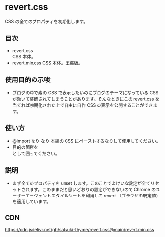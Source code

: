 # revert.css
CSS の全てのプロパティを初期化します。

## 目次
- revert.css  
  CSS 本体。
- revert.min.css
  CSS 本体。圧縮版。

## 使用目的の示唆
- ブログの中で素の CSS で表示したいのにブログのテーマになっている CSS が効いて装飾されてしまうことがあります。そんなときにこの revert.css を当てれば初期化された上で自由に自作 CSS の表示を公開することができます。

## 使い方
- @import なり <link> なり 本編の CSS にペーストするなりして使用してください。
- 目的の箇所を <div class="revert"> として囲ってください。

## 説明
- まず全てのプロパティを unset します。このことでよけいな設定が全てリセットされます。このままだと思いどおりの設定ができないので Chrome のユーザーエージェントスタイルシートを利用して revert （ブラウザの既定値）を適用しています。

## CDN
https://cdn.jsdelivr.net/gh/satsuki-thyme/revert.css@main/revert.min.css

